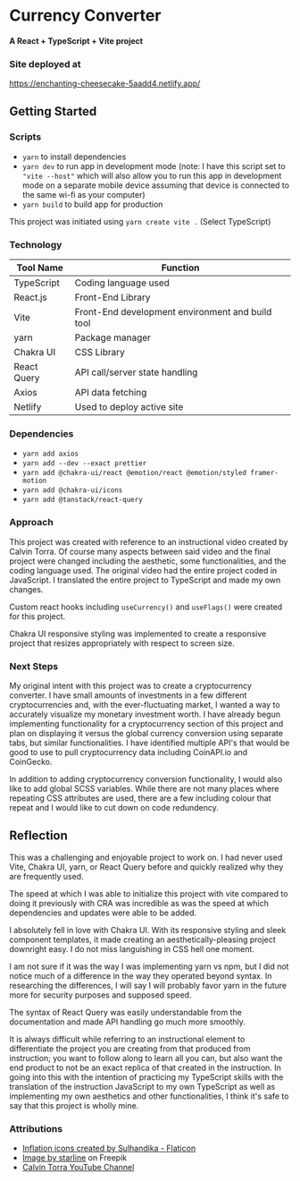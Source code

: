 # Currency Converter
#### A React + TypeScript + Vite project

### Site deployed at
https://enchanting-cheesecake-5aadd4.netlify.app/


## Getting Started

### Scripts
- `yarn` to install dependencies
- `yarn dev` to run app in development mode (note: I have this script set to `"vite --host"` which will also allow you to run this app in development mode on a separate mobile device assuming that device is connected to the same wi-fi as your computer)
- `yarn build` to build app for production

This project was initiated using `yarn create vite .`
(Select TypeScript)

### Technology

| Tool Name   | Function                       |
| ----------- | ------------------------------ |
| TypeScript  | Coding language used           |
| React.js    | Front-End Library              |
| Vite        | Front-End development environment and build tool |
| yarn        | Package manager                |
| Chakra UI   | CSS Library                    |
| React Query | API call/server state handling |
| Axios       | API data fetching              |
| Netlify     | Used to deploy active site     |

### Dependencies
- `yarn add axios`
- `yarn add --dev --exact prettier`
- `yarn add @chakra-ui/react @emotion/react @emotion/styled framer-motion`
- `yarn add @chakra-ui/icons`
- `yarn add @tanstack/react-query`

### Approach
This project was created with reference to an instructional video created by Calvin Torra. Of course many aspects between said video and the final project were changed including the aesthetic, some functionalities, and the coding language used. The original video had the entire project coded in JavaScript. I translated the entire project to TypeScript and made my own changes.

Custom react hooks including `useCurrency()` and `useFlags()` were created for this project.

Chakra UI responsive styling was implemented to create a responsive project that resizes appropriately with respect to screen size.

### Next Steps
My original intent with this project was to create a cryptocurrency converter. I have small amounts of investments in a few different cryptocurrencies and, with the ever-fluctuating market, I wanted a way to accurately visualize my monetary investment worth. I have already begun implementing functionality for a cryptocurrency section of this project and plan on displaying it versus the global currency conversion using separate tabs, but similar functionalities. I have identified multiple API's that would be good to use to pull cryptocurrency data including CoinAPI.io and CoinGecko.

In addition to adding cryptocurrency conversion functionality, I would also like to add global SCSS variables. While there are not many places where repeating CSS attributes are used, there are a few including colour that repeat and I would like to cut down on code redundency.

## Reflection
This was a challenging and enjoyable project to work on. 
I had never used Vite, Chakra UI, yarn, or React Query before and quickly realized why they are frequently used. 

The speed at which I was able to initialize this project with vite compared to doing it previously with CRA was incredible as was the speed at which dependencies and updates were able to be added.

I absolutely fell in love with Chakra UI. With its responsive styling and sleek component templates, it made creating an aesthetically-pleasing project downright easy. I do not miss languishing in CSS hell one moment.

I am not sure if it was the way I was implementing yarn vs npm, but I did not notice much of a difference in the way they operated beyond syntax. In researching the differences, I will say I will probably favor yarn in the future more for security purposes and supposed speed.

The syntax of React Query was easily understandable from the documentation and made API handling go much more smoothly.

It is always difficult while referring to an instructional element to differentiate the project you are creating from that produced from instruction; you want to follow along to learn all you can, but also want the end product to not be an exact replica of that created in the instruction. In going into this with the intention of practicing my TypeScript skills with the translation of the instruction JavaScript to my own TypeScript as well as implementing my own aesthetics and other functionalities, I think it's safe to say that this project is wholly mine.


### Attributions
- <a href="https://www.flaticon.com/free-icons/inflation" title="inflation icons">Inflation icons created by Sulhandika - Flaticon</a>
- <a href="https://www.freepik.com/free-vector/digital-money-transfer-technology-background_4025865.htm#query=currency&position=28&from_view=search&track=sph">Image by starline</a> on Freepik
- <a href="https://www.youtube.com/@calvintorra">Calvin Torra YouTube Channel</a>


